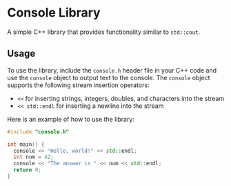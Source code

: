 
# Console Library

A simple C++ library that provides functionality similar to `std::cout`.
## Usage

To use the library, include the `console.h` header file in your C++ code and use the `console` object to output text to the console. The `console` object supports the following stream insertion operators:

- `<<` for inserting strings, integers, doubles, and characters into the stream
- `<< std::endl` for inserting a newline into the stream

Here is an example of how to use the library:

```cpp
#include "console.h"

int main() {
  console << "Hello, world!" << std::endl;
  int num = 42;
  console << "The answer is " << num << std::endl;
  return 0;
}
